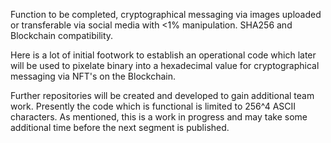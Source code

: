 Function to be completed, cryptographical messaging via images uploaded or transferable via social media with <1% manipulation.  SHA256 and Blockchain compatibility.

Here is a lot of initial footwork to establish an operational code which later will be used to pixelate binary into a hexadecimal value for cryptographical messaging via NFT's on the Blockchain.

Further repositories will be created and developed to gain additional team work.  Presently the code which is functional is limited to 256^4 ASCII characters. As mentioned, this is a work in progress and may take some additional time before the next segment is published.
